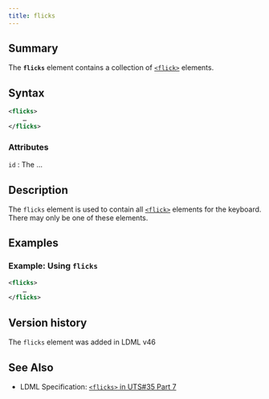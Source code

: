 ```yaml
---
title: flicks
---
```


## Summary

The **`flicks`** element contains a collection of [`<flick>`](flick) elements.

## Syntax

```xml
<flicks>
    …
</flicks>
```

### Attributes

`id` :   The …

## Description

The `flicks` element is used to contain all [`<flick>`](flick) elements for the
keyboard. There may only be one of these elements.

## Examples

### Example: Using `flicks`

```xml
<flicks>
    …
</flicks>
```

## Version history

The `flicks` element was added in LDML v46

<!-- ## See also

- … -->

## See Also

- LDML Specification: [`<flicks>` in UTS#35 Part 7][tr35-element-flicks]

[tr35-element-flicks]:
    https://www.unicode.org/reports/tr35/tr35-keyboards.html#element-flicks

